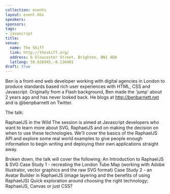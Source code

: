 ```yaml
---
collection: events
layout: event.hbs
speakers: 
sponsors: 
tags: 
- javascript
title: 
venue: 
  name: The Skiff
  link: http://theskiff.org/
  address: 6 Gloucester Street, Brighton, BN1 4EW
  latlong: 50.826945,-0.136401
draft: true
---
```

Ben is a front-end web developer working with digital agencies in London to produce standards based rich user experiences with HTML, CSS and Javascript. Originally from a Flash background, Ben made the 'jump' about 2 years ago and has never looked back. He blogs at http://benbarnett.net and is @benpbarnett on Twitter.

The talk:

RaphaelJS in the Wild
The session is aimed at Javascript developers who want to learn more about SVG, RaphaelJS and on making the decision on when to use these technologies. We'll cover the basics of the RaphaelJS API and explore some real world examples to give people enough information to begin writing and deploying their own applications straight away.

Broken down, the talk will cover the following;
An Introduction to RaphaelJS & SVG
Case Study 1 - recreating the London Tube Map (working with Adobe Illustrator, vector graphics and the raw SVG format)
Case Study 2 - an Avatar Builder in RaphaelJS (image layering and the benefits of using RaphaelJS)
Quick exploration around choosing the right technology; RaphaelJS, Canvas or just CSS?
